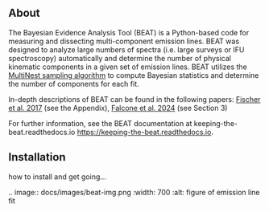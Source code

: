 About
-------
The Bayesian Evidence Analysis Tool (BEAT) is a Python-based code for measuring and dissecting multi-component emission lines. BEAT was designed to analyze large numbers of spectra (i.e. large surveys or IFU spectroscopy) automatically and determine the number of physical kinematic components in a given set of emission lines. BEAT utilizes the [MultiNest sampling algorithm](https://github.com/farhanferoz/MultiNest) to compute Bayesian statistics and determine the number of components for each fit.

<!--frequently observed in active galactic nuclei (AGN) exhibiting outflowing winds. -->

In-depth descriptions of BEAT can be found in the following papers: [Fischer et al. 2017](https://ui.adsabs.harvard.edu/abs/2017ApJ...834...30F/abstract) (see the Appendix), [Falcone et al. 2024](https://ui.adsabs.harvard.edu/abs/2024ApJ...971...17F/abstract) (see Section 3)


For further information, see the BEAT documentation at
keeping-the-beat.readthedocs.io https://keeping-the-beat.readthedocs.io.


Installation
-------

how to install and get going...

.. image:: docs/images/beat-img.png
  :width: 700
  :alt: figure of emission line fit